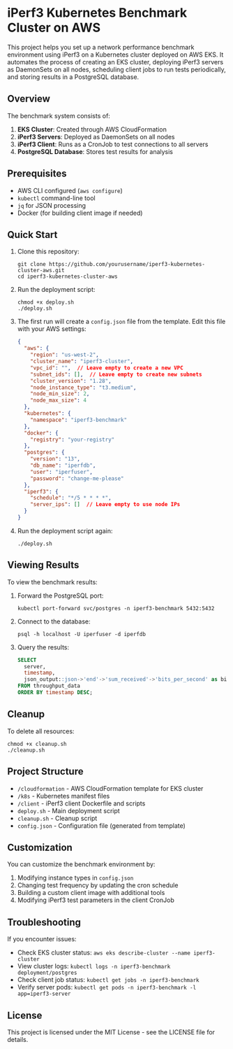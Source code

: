 # iPerf3 Kubernetes Benchmark Cluster on AWS

This project helps you set up a network performance benchmark environment using iPerf3 on a Kubernetes cluster deployed on AWS EKS. It automates the process of creating an EKS cluster, deploying iPerf3 servers as DaemonSets on all nodes, scheduling client jobs to run tests periodically, and storing results in a PostgreSQL database.

## Overview

The benchmark system consists of:

1. **EKS Cluster**: Created through AWS CloudFormation
2. **iPerf3 Servers**: Deployed as DaemonSets on all nodes
3. **iPerf3 Client**: Runs as a CronJob to test connections to all servers
4. **PostgreSQL Database**: Stores test results for analysis

## Prerequisites

- AWS CLI configured (`aws configure`)
- `kubectl` command-line tool
- `jq` for JSON processing
- Docker (for building client image if needed)

## Quick Start

1. Clone this repository:
   ```
   git clone https://github.com/yourusername/iperf3-kubernetes-cluster-aws.git
   cd iperf3-kubernetes-cluster-aws
   ```

2. Run the deployment script:
   ```
   chmod +x deploy.sh
   ./deploy.sh
   ```

3. The first run will create a `config.json` file from the template. Edit this file with your AWS settings:
   ```json
   {
     "aws": {
       "region": "us-west-2",
       "cluster_name": "iperf3-cluster",
       "vpc_id": "",  // Leave empty to create a new VPC
       "subnet_ids": [],  // Leave empty to create new subnets
       "cluster_version": "1.28",
       "node_instance_type": "t3.medium",
       "node_min_size": 2,
       "node_max_size": 4
     },
     "kubernetes": {
       "namespace": "iperf3-benchmark"
     },
     "docker": {
       "registry": "your-registry"
     },
     "postgres": {
       "version": "13",
       "db_name": "iperfdb",
       "user": "iperfuser",
       "password": "change-me-please"
     },
     "iperf3": {
       "schedule": "*/5 * * * *",
       "server_ips": []  // Leave empty to use node IPs
     }
   }
   ```

4. Run the deployment script again:
   ```
   ./deploy.sh
   ```

## Viewing Results

To view the benchmark results:

1. Forward the PostgreSQL port:
   ```
   kubectl port-forward svc/postgres -n iperf3-benchmark 5432:5432
   ```

2. Connect to the database:
   ```
   psql -h localhost -U iperfuser -d iperfdb
   ```

3. Query the results:
   ```sql
   SELECT 
     server, 
     timestamp, 
     json_output::json->'end'->'sum_received'->'bits_per_second' as bits_per_second 
   FROM throughput_data 
   ORDER BY timestamp DESC;
   ```

## Cleanup

To delete all resources:

```
chmod +x cleanup.sh
./cleanup.sh
```

## Project Structure

- `/cloudformation` - AWS CloudFormation template for EKS cluster
- `/k8s` - Kubernetes manifest files
- `/client` - iPerf3 client Dockerfile and scripts
- `deploy.sh` - Main deployment script
- `cleanup.sh` - Cleanup script
- `config.json` - Configuration file (generated from template)

## Customization

You can customize the benchmark environment by:

1. Modifying instance types in `config.json`
2. Changing test frequency by updating the cron schedule
3. Building a custom client image with additional tools
4. Modifying iPerf3 test parameters in the client CronJob

## Troubleshooting

If you encounter issues:

- Check EKS cluster status: `aws eks describe-cluster --name iperf3-cluster`
- View cluster logs: `kubectl logs -n iperf3-benchmark deployment/postgres`
- Check client job status: `kubectl get jobs -n iperf3-benchmark`
- Verify server pods: `kubectl get pods -n iperf3-benchmark -l app=iperf3-server`

## License

This project is licensed under the MIT License - see the LICENSE file for details.
